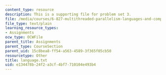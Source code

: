 ```yaml
---
content_type: resource
description: This is a supporting file for problem set 3.
file: /media/courses/6-827-multithreaded-parallelism-languages-and-compilers-fall-2002/e134478b24f2a3cf4bf7710104e493b4_language.txt
file_type: text/plain
learning_resource_types:
- Assignments
ocw_type: OCWFile
parent_title: Assignments
parent_type: CourseSection
parent_uid: 15c8bea8-ff54-a563-4589-3f365f05cb50
resourcetype: Other
title: language.txt
uid: e134478b-24f2-a3cf-4bf7-710104e493b4
---
```

